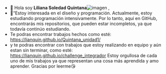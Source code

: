 - 👋 Hola soy **Liliana Soledad Quintana**![imagen](https://giphy.com/gifs/shantieyewear-luz-brilho-ideia-8xZHjUzalJDuIJQ1i4.gif)
,
- 👀“Estoy interesada en el diseño y programación. Actualmente, estoy estudiando programación intensivamente. Por lo tanto, aquí en GitHub, encontrarás mis repositorios, que pueden estar incompletos, ya que todavía continúo estudiando.
- Te podras encontrar trabajos hechos como esté: https://lianquin.github.io/Quintana_unidad1/
- y te podras encontrar con trabajos que estoy realizando en equipo y aún estan sin terminar, como esté:
  https://lianquin.github.io/challenge_integrador
  Estoy orgullosa de cada uno de mis trabajos ya que representan una cosa más aprendida y amo aprender.
  Gracias por leerme😘
<!---
lianQuin/lianQuin is a ✨ special ✨ repository because its `README.md` (this file) appears on your GitHub profile.
You can click the Preview link to take a look at your changes.
--->
